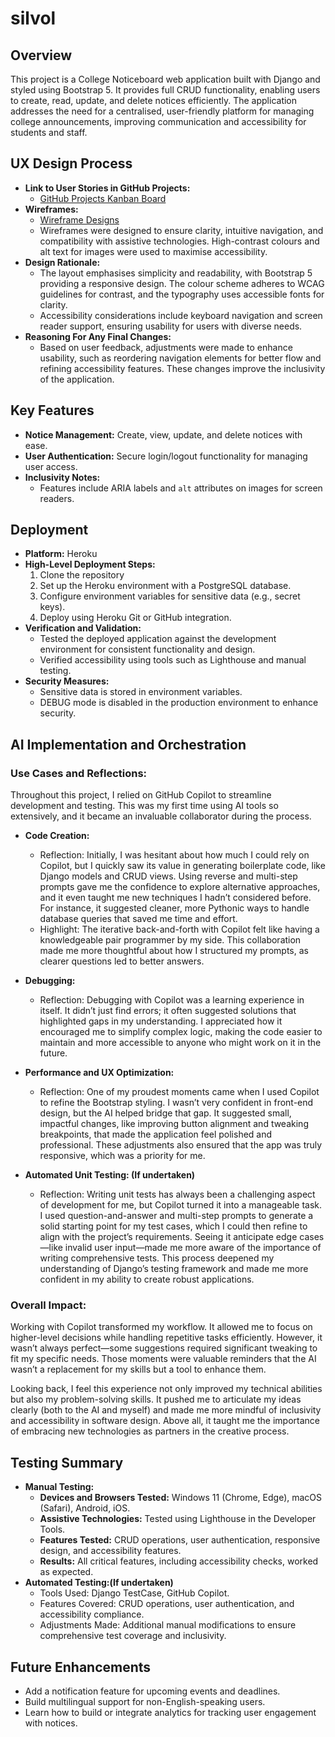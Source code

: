 # silvol


## Overview
This project is a College Noticeboard web application built with Django and styled using Bootstrap 5. It provides full CRUD functionality, enabling users to create, read, update, and delete notices efficiently. The application addresses the need for a centralised, user-friendly platform for managing college announcements, improving communication and accessibility for students and staff.

## UX Design Process
- **Link to User Stories in GitHub Projects:**
  - [GitHub Projects Kanban Board](https://github.com/username/project/kanban)
- **Wireframes:**
  - [Wireframe Designs](https://linktowireframes.com)
  - Wireframes were designed to ensure clarity, intuitive navigation, and compatibility with assistive technologies. High-contrast colours and alt text for images were used to maximise accessibility.
- **Design Rationale:**
  - The layout emphasises simplicity and readability, with Bootstrap 5 providing a responsive design. The colour scheme adheres to WCAG guidelines for contrast, and the typography uses accessible fonts for clarity.
  - Accessibility considerations include keyboard navigation and screen reader support, ensuring usability for users with diverse needs.
- **Reasoning For Any Final Changes:**
  - Based on user feedback, adjustments were made to enhance usability, such as reordering navigation elements for better flow and refining accessibility features. These changes improve the inclusivity of the application.

## Key Features
- **Notice Management:** Create, view, update, and delete notices with ease.
- **User Authentication:** Secure login/logout functionality for managing user access.
- **Inclusivity Notes:** 
  - Features include ARIA labels and `alt` attributes on images for screen readers.

## Deployment
- **Platform:** Heroku
- **High-Level Deployment Steps:** 
  1. Clone the repository
  2. Set up the Heroku environment with a PostgreSQL database.
  3. Configure environment variables for sensitive data (e.g., secret keys).
  4. Deploy using Heroku Git or GitHub integration.
- **Verification and Validation:**
  - Tested the deployed application against the development environment for consistent functionality and design.
  - Verified accessibility using tools such as Lighthouse and manual testing.
- **Security Measures:**
  - Sensitive data is stored in environment variables.
  - DEBUG mode is disabled in the production environment to enhance security.

## AI Implementation and Orchestration

### Use Cases and Reflections:

Throughout this project, I relied on GitHub Copilot to streamline development and testing. This was my first time using AI tools so extensively, and it became an invaluable collaborator during the process.

- **Code Creation:** 
  - Reflection: Initially, I was hesitant about how much I could rely on Copilot, but I quickly saw its value in generating boilerplate code, like Django models and CRUD views. Using reverse and multi-step prompts gave me the confidence to explore alternative approaches, and it even taught me new techniques I hadn’t considered before. For instance, it suggested cleaner, more Pythonic ways to handle database queries that saved me time and effort.
  - Highlight: The iterative back-and-forth with Copilot felt like having a knowledgeable pair programmer by my side. This collaboration made me more thoughtful about how I structured my prompts, as clearer questions led to better answers.

- **Debugging:** 
  - Reflection: Debugging with Copilot was a learning experience in itself. It didn’t just find errors; it often suggested solutions that highlighted gaps in my understanding. I appreciated how it encouraged me to simplify complex logic, making the code easier to maintain and more accessible to anyone who might work on it in the future.

- **Performance and UX Optimization:** 
  - Reflection: One of my proudest moments came when I used Copilot to refine the Bootstrap styling. I wasn’t very confident in front-end design, but the AI helped bridge that gap. It suggested small, impactful changes, like improving button alignment and tweaking breakpoints, that made the application feel polished and professional. These adjustments also ensured that the app was truly responsive, which was a priority for me.

- **Automated Unit Testing: (If undertaken)**
  - Reflection: Writing unit tests has always been a challenging aspect of development for me, but Copilot turned it into a manageable task. I used question-and-answer and multi-step prompts to generate a solid starting point for my test cases, which I could then refine to align with the project’s requirements. Seeing it anticipate edge cases—like invalid user input—made me more aware of the importance of writing comprehensive tests. This process deepened my understanding of Django’s testing framework and made me more confident in my ability to create robust applications.

### Overall Impact:
Working with Copilot transformed my workflow. It allowed me to focus on higher-level decisions while handling repetitive tasks efficiently. However, it wasn’t always perfect—some suggestions required significant tweaking to fit my specific needs. Those moments were valuable reminders that the AI wasn’t a replacement for my skills but a tool to enhance them. 

Looking back, I feel this experience not only improved my technical abilities but also my problem-solving skills. It pushed me to articulate my ideas clearly (both to the AI and myself) and made me more mindful of inclusivity and accessibility in software design. Above all, it taught me the importance of embracing new technologies as partners in the creative process.


## Testing Summary
- **Manual Testing:**
  - **Devices and Browsers Tested:** Windows 11 (Chrome, Edge), macOS (Safari), Android, iOS.
  - **Assistive Technologies:** Tested using Lighthouse in the Developer Tools.
  - **Features Tested:** CRUD operations, user authentication, responsive design, and accessibility features.
  - **Results:** All critical features, including accessibility checks, worked as expected.
- **Automated Testing:(If undertaken)**
  - Tools Used: Django TestCase, GitHub Copilot.
  - Features Covered: CRUD operations, user authentication, and accessibility compliance.
  - Adjustments Made: Additional manual modifications to ensure comprehensive test coverage and inclusivity.

## Future Enhancements
- Add a notification feature for upcoming events and deadlines.
- Build multilingual support for non-English-speaking users.
- Learn how to build or integrate analytics for tracking user engagement with notices.